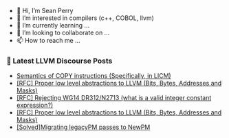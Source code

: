 - 👋 Hi, I’m Sean Perry
- 👀 I’m interested in compilers (c++, COBOL, llvm)
- 🌱 I’m currently learning ...
- 💞️ I’m looking to collaborate on ...
- 📫 How to reach me ...

<!---
s66perry/s66perry is a ✨ special ✨ repository because its `README.md` (this file) appears on your GitHub profile.
You can click the Preview link to take a look at your changes.
--->
### 📕 Latest LLVM Discourse Posts

<!-- DISCOURSE-LLVM:START -->
- [Semantics of COPY instructions &lpar;Specifically, in LICM&rpar;](https://discourse.llvm.org/t/semantics-of-copy-instructions-specifically-in-licm/63040#post_2)
- [[RFC] Proper low level abstractions to LLVM &lpar;Bits, Bytes, Addresses and Masks&rpar;](https://discourse.llvm.org/t/rfc-proper-low-level-abstractions-to-llvm-bits-bytes-addresses-and-masks/63081#post_4)
- [[RFC] Rejecting WG14 DR312/N2713 &lpar;what is a valid integer constant expression?&rpar;](https://discourse.llvm.org/t/rfc-rejecting-wg14-dr312-n2713-what-is-a-valid-integer-constant-expression/63063?page=2#post_22)
- [[RFC] Proper low level abstractions to LLVM &lpar;Bits, Bytes, Addresses and Masks&rpar;](https://discourse.llvm.org/t/rfc-proper-low-level-abstractions-to-llvm-bits-bytes-addresses-and-masks/63081#post_3)
- [[Solved]Migrating legacyPM passes to NewPM](https://discourse.llvm.org/t/solved-migrating-legacypm-passes-to-newpm/63073#post_4)
<!-- DISCOURSE-LLVM:END -->
